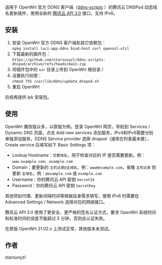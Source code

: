 适用于 OpenWrt 官方 DDNS 客户端（[ddns-scripts](https://openwrt.org/docs/guide-user/base-system/ddns) ）的腾讯云 DNSPod 动态域名更新插件，使用全新的 [腾讯云 API 3.0](https://cloud.tencent.com/document/api/1427/56193) 接口，支持 IPv6。

## 安装

1. 安装 OpenWrt 官方 DDNS 客户端和其它依赖包：  
`opkg install luci-app-ddns bind-host curl openssl-util`
2. 下载最新的插件包：  
`https://github.com/starsunyzl/ddns-scripts-dnspod/archive/refs/heads/main.zip`
3. 将插件包中的 `usr` 目录上传到 OpenWrt 根目录 /
4. 设置执行权限：  
`chmod 755 /usr/lib/ddns/update_dnspod.sh`
5. 重启 OpenWrt

后续再提供 ipk 安装包。

## 使用

OpenWrt 魔改版众多，以原版为例。登录 OpenWrt 网页，导航到 Services / Dynamic DNS 页面，点击 Add new services 添加服务，IPv4和IPv6需要分别单独添加服务，DDNS Service provider 选择 dnspod（通常在列表最末尾），Create service 后填写如下 Basic Settings 项：

- Lookup Hostname：`完整域名`，用于检查对应的 IP 是否需要更新。例：`www.example.com`、`example.com`
- Domain：要更新的 `主机记录@主域名`，例：`www@example.com`，省略 `主机记录` 则更新 `主域名`，例：`@example.com` 或 `example.com`
- Username：你的腾讯云 API 密钥 `SecretId`
- Password：你的腾讯云 API 密钥 `SecretKey`

其他项如代理、更新间隔时间等根据自身需求填写，使用 IPv6 时需要在 Advanced Settings / Network 选择对应的网络接口。

腾讯云 API 3.0 使用了更安全、更严格的签名认证方式，要求 OpenWrt 系统时间和标准时间的误差不能超过 5 分钟，否则会认证失败。

在原版 OpenWrt 21.02.x 上测试正常，其他版本未测试。

## 作者

starsunyzl

